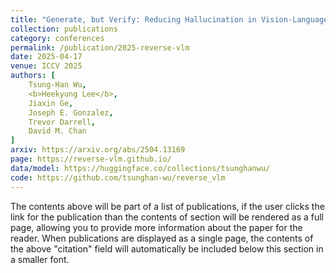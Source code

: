 ```yaml
---
title: "Generate, but Verify: Reducing Hallucination in Vision-Language Models with Retrospective Resampling"
collection: publications
category: conferences
permalink: /publication/2025-reverse-vlm
date: 2025-04-17
venue: ICCV 2025
authors: [
	Tsung-Han Wu,
    <b>Heekyung Lee</b>,
    Jiaxin Ge,
    Joseph E. Gonzalez,
    Trevor Darrell,
    David M. Chan
]
arxiv: https://arxiv.org/abs/2504.13169
page: https://reverse-vlm.github.io/
data/model: https://huggingface.co/collections/tsunghanwu/
code: https://github.com/tsunghan-wu/reverse_vlm
---
```


The contents above will be part of a list of publications, if the user clicks the link for the publication than the contents of section will be rendered as a full page, allowing you to provide more information about the paper for the reader. When publications are displayed as a single page, the contents of the above "citation" field will automatically be included below this section in a smaller font.